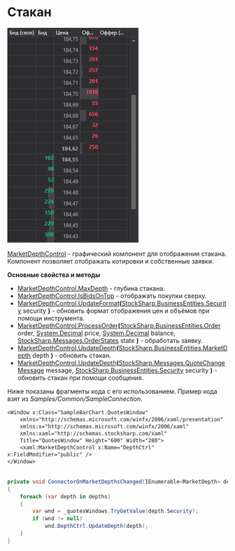 # Стакан

![GUI MarketDepthControl](../images/GUI_MarketDepthControl.png)

[MarketDepthControl](xref:StockSharp.Xaml.MarketDepthControl) \- графический компонент для отображения стакана. Компонент позволяет отображать котировки и собственные заявки. 

**Основные свойства и методы**

- [MarketDepthControl.MaxDepth](xref:StockSharp.Xaml.MarketDepthControl.MaxDepth) \- глубина стакана.
- [MarketDepthControl.IsBidsOnTop](xref:StockSharp.Xaml.MarketDepthControl.IsBidsOnTop) \- отображать покупки сверху.
- [MarketDepthControl.UpdateFormat](xref:StockSharp.Xaml.MarketDepthControl.UpdateFormat(StockSharp.BusinessEntities.Security))**(**[StockSharp.BusinessEntities.Security](xref:StockSharp.BusinessEntities.Security) security **)** \- обновить формат отображения цен и объёмов при помощи инструмента.
- [MarketDepthControl.ProcessOrder](xref:StockSharp.Xaml.MarketDepthControl.ProcessOrder(StockSharp.BusinessEntities.Order,System.Decimal,System.Decimal,StockSharp.Messages.OrderStates))**(**[StockSharp.BusinessEntities.Order](xref:StockSharp.BusinessEntities.Order) order, [System.Decimal](xref:System.Decimal) price, [System.Decimal](xref:System.Decimal) balance, [StockSharp.Messages.OrderStates](xref:StockSharp.Messages.OrderStates) state **)** \- обработать заявку.
- [MarketDepthControl.UpdateDepth](xref:StockSharp.Xaml.MarketDepthControl.UpdateDepth(StockSharp.BusinessEntities.MarketDepth))**(**[StockSharp.BusinessEntities.MarketDepth](xref:StockSharp.BusinessEntities.MarketDepth) depth **)** \- обновить стакан.
- [MarketDepthControl.UpdateDepth](xref:StockSharp.Xaml.MarketDepthControl.UpdateDepth(StockSharp.Messages.QuoteChangeMessage,StockSharp.BusinessEntities.Security))**(**[StockSharp.Messages.QuoteChangeMessage](xref:StockSharp.Messages.QuoteChangeMessage) message, [StockSharp.BusinessEntities.Security](xref:StockSharp.BusinessEntities.Security) security **)** \- обновить стакан при помощи сообщения.

Ниже показаны фрагменты кода с его использованием. Пример кода взят из *Samples\/Common\/SampleConnection*. 

```xaml
<Window x:Class="SampleBarChart.QuotesWindow"
    xmlns="http://schemas.microsoft.com/winfx/2006/xaml/presentation"
    xmlns:x="http://schemas.microsoft.com/winfx/2006/xaml"
    xmlns:xaml="http://schemas.stocksharp.com/xaml"
    Title="QuotesWindow" Height="600" Width="280">
	<xaml:MarketDepthControl x:Name="DepthCtrl" x:FieldModifier="public" />
</Window>
	  				
```
```cs
private void ConnectorOnMarketDepthsChanged(IEnumerable<MarketDepth> depths)
{
	foreach (var depth in depths)
	{
		var wnd = _quotesWindows.TryGetValue(depth.Security);
		if (wnd != null)
			wnd.DepthCtrl.UpdateDepth(depth);
	}
}
	  				
```
